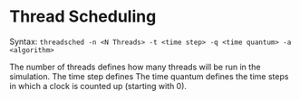 # Thread Scheduling

Syntax:
`threadsched -n <N Threads> -t <time step> -q <time quantum> -a <algorithm>`

The number of threads defines how many threads will be run in the simulation.
The time step defines 
The time quantum defines the time steps in which a clock is counted up (starting with 0).
